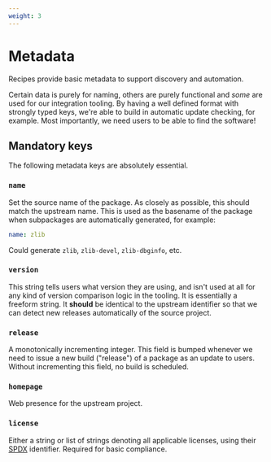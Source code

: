 ```yaml
---
weight: 3
---
```


# Metadata

Recipes provide basic metadata to support discovery and automation.

Certain data is purely for naming, others are purely functional and *some* are used for our integration tooling. By having a well defined format with strongly typed keys, we're able to build in automatic update checking, for example. Most importantly, we need users to be able to find the software!

## Mandatory keys

The following metadata keys are absolutely essential.

### `name`

Set the source name of the package. As closely as possible, this should match the upstream name. This is used as the basename of the package when subpackages are automatically generated, for example:

```yaml
name: zlib
```

Could generate `zlib`, `zlib-devel`, `zlib-dbginfo`, etc.

### `version`

This string tells users what version they are using, and isn't used at all for any kind of version comparison logic in the tooling. It is
essentially a freeform string. It **should** be identical to the upstream identifier so that we can detect new releases automatically of the
source project.

### `release`

A monotonically incrementing integer. This field is bumped whenever we need to issue a new build ("release") of a package as an update to users.
Without incrementing this field, no build is scheduled.

### `homepage`

Web presence for the upstream project.

### `license`

Either a string or list of strings denoting all applicable licenses, using their [SPDX](https://spdx.org) identifier. Required for basic compliance.